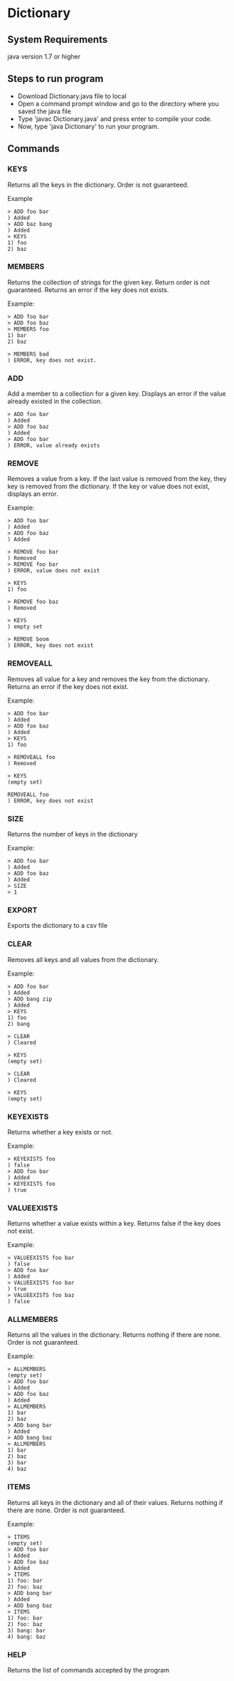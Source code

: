 # Dictionary

## System Requirements
java version 1.7 or higher

## Steps to run program
- Download Dictionary.java file to local
- Open a command prompt window and go to the directory where you saved the java file
- Type 'javac Dictionary.java' and press enter to compile your code.
- Now, type 'java Dictionary' to run your program.

## Commands
### KEYS
Returns all the keys in the dictionary.  Order is not guaranteed.
  
Example
```
> ADD foo bar
) Added
> ADD baz bang
) Added
> KEYS
1) foo
2) baz
```

### MEMBERS
Returns the collection of strings for the given key.  Return order is not guaranteed.  Returns an error if the key does not exists.
  
Example:
```
> ADD foo bar
> ADD foo baz
> MEMBERS foo
1) bar
2) baz

> MEMBERS bad
) ERROR, key does not exist.
```

### ADD
Add a member to a collection for a given key. Displays an error if the value already existed in the collection. 
  
```  
> ADD foo bar
) Added
> ADD foo baz
) Added
> ADD foo bar
) ERROR, value already exists
```

### REMOVE
Removes a value from a key.  If the last value is removed from the key, they key is removed from the dictionary. If the key or value does not exist, displays an error. 
  
Example:
```
> ADD foo bar
) Added
> ADD foo baz
) Added

> REMOVE foo bar  
) Removed
> REMOVE foo bar  
) ERROR, value does not exist

> KEYS
1) foo

> REMOVE foo baz
) Removed

> KEYS
) empty set

> REMOVE boom
) ERROR, key does not exist
```
  
### REMOVEALL
Removes all value for a key and removes the key from the dictionary. Returns an error if the key does not exist.
  
Example:
```
> ADD foo bar
) Added
> ADD foo baz
) Added
> KEYS
1) foo

> REMOVEALL foo
) Removed

> KEYS
(empty set)

REMOVEALL foo
) ERROR, key does not exist

```

### SIZE
Returns the number of keys in the dictionary

Example:
```
> ADD foo bar
) Added
> ADD foo baz
) Added
> SIZE
> 1
```
### EXPORT
Exports the dictionary to a csv file

### CLEAR
Removes all keys and all values from the dictionary.

Example:
```
> ADD foo bar
) Added
> ADD bang zip
) Added
> KEYS
1) foo
2) bang

> CLEAR
) Cleared

> KEYS
(empty set)

> CLEAR
) Cleared

> KEYS
(empty set)

```

### KEYEXISTS
Returns whether a key exists or not. 
  
Example:
```
> KEYEXISTS foo
) false
> ADD foo bar
) Added
> KEYEXISTS foo
) true
```
  
### VALUEEXISTS
Returns whether a value exists within a key.  Returns false if the key does not exist.
  
Example:
```
> VALUEEXISTS foo bar
) false
> ADD foo bar
) Added
> VALUEEXISTS foo bar
) true
> VALUEEXISTS foo baz
) false
```

### ALLMEMBERS
Returns all the values in the dictionary.  Returns nothing if there are none. Order is not guaranteed.
  
Example:
```
> ALLMEMBERS
(empty set)
> ADD foo bar
) Added
> ADD foo baz
) Added  
> ALLMEMBERS
1) bar
2) baz
> ADD bang bar
) Added
> ADD bang baz
> ALLMEMBERS
1) bar
2) baz
3) bar
4) baz
```

### ITEMS
Returns all keys in the dictionary and all of their values.  Returns nothing if there are none.  Order is not guaranteed.
  
Example:
```
> ITEMS
(empty set)
> ADD foo bar
) Added
> ADD foo baz
) Added  
> ITEMS
1) foo: bar
2) foo: baz
> ADD bang bar
) Added
> ADD bang baz
> ITEMS
1) foo: bar
2) foo: baz
3) bang: bar
4) bang: baz
```  

### HELP
Returns the list of commands accepted by the program

